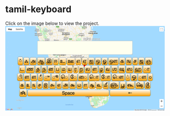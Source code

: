 # tamil-keyboard
Click on the image below to view the project.
[![Screenshot from site](tamilkeyboardgithub.png)](https://tamil-keyboard.herokuapp.com/)
